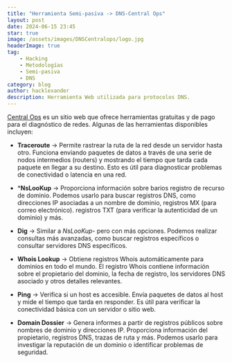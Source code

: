 ```yaml
---
title: "Herramienta Semi-pasiva -> DNS-Central Ops"
layout: post
date: 2024-06-15 23:45
star: true
image: /assets/images/DNSCentralops/logo.jpg 
headerImage: true
tag:
    - Hacking 
    - Metodologías 
    - Semi-pasiva 
    - DNS
category: blog
author: hacklexander
description: Herramienta Web utilizada para protocolos DNS.
---
```



[Central Ops](https://centralops.net/co/) es un sitio web que ofrece herramientas gratuitas y de pago para el diagnóstico de redes. Algunas de las herramientas disponibles incluyen:

- **Traceroute** -> Permite rastrear la ruta de la red desde un servidor hasta otro. Funciona enviando paquetes de datos a través de una serie de nodos intermedios (routers) y mostrando el tiempo que tarda cada paquete en llegar a su destino. Esto es útil para diagnosticar problemas de conectividad o latencia en una red.

- ***NsLooKup** -> Proporciona información sobre barios registro de recurso de dominio. Podemos usarlo para buscar registros DNS, como direcciones IP asociadas a un nombre de dominio, registros MX (para correo electrónico). registros TXT (para verificar la autenticidad de un dominio) y más.

- **Dig** -> Similar a *NsLooKup*- pero con más opciones. Podemos realizar consultas más avanzadas, como buscar registros específicos o consultar servidores DNS específicos.

- **Whois Lookup** -> Obtiene registros Whois automáticamente para dominios en todo el mundo. El registro Whois contiene información sobre el propietario del dominio, la fecha de registro, los servidores DNS asociado y otros detalles relevantes.

- **Ping** -> Verifica si un host es accesible. Envía paquetes de datos al host y mide el tiempo que tarda en responder. Es útil para verificar la conectividad básica con un servidor o sitio web.


- **Domain Dossier** -> Genera informes a partir de registros públicos sobre nombres de dominio y direcciones IP. Proporciona información del propietario, registros DNS, trazas de ruta y más. Podemos usarlo para investigar la reputación de un dominio o identificar problemas de seguridad.

